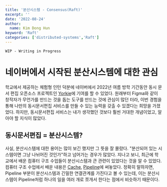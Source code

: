 ```yaml
---
title: '분산시스템 - Consensus(Raft)'
excerpt: ''
date: '2022-08-24'
author:
  name: Kim Dong Hun
keyword: 'Raft'
categories: ['distributed-systems','Raft']
---
```


`WIP - Writing in Progress`

# 네이버에서 시작된 분산시스템에 대한 관심

학교에서 제공하는 체험형 인턴 덕분에 네이버에서 2022년 여름 방학 기간동안 동시 문서 편집 오픈소스 프로젝트인 [Yorkie](https://github.com/yorkie-team)에 기여를 할 수 있었다. 원래부터 Figma와 같이 창작자가 무언가를 만드는 것을 돕는 도구를 만드는 것에 관심이 많던 터라, 이번 경험을 통해 나만의 동시문서편집 서비스를 만들 수 있는 능력을 갖출 수 있겠다는 희망을 가졌었다. 하지만, 동시문서편집 서비스는 내가 생각했던 것보다 훨씬 거대한 개념이었고, 알아야 할 지식이 많았다.

## 동시문서편집 = 분산시스템?

사실, 분산시스템에 대한 용어는 많이 보긴 했지만 그 뜻을 잘 몰랐다. "분산되어 있는 시스템이면 그냥 나뉘어진 것인가"하고 넘어가는 경우가 많았다. 지나고 보니, 최근에 학교에서 배운 컴퓨터 구조 수업들이 분산시스템과 큰 관련이 있었다는 것을 알 수 있었다. 컴퓨터 구조 수업에서 배운 내용은 [Cache](https://hunkim98.vercel.app/posts/cache), [Pipeline](https://hunkim98.vercel.app/posts/pipeline)에 써놓았다. 정확히 말하자면, Pipeline 부분이 분산시스템과 긴밀한 연결관계를 가진다고 볼 수 있는데, 이는 분산시스템이 Pipeline처럼 하나의 일을 여러 개로 쪼개서 한다는 점에서 비슷하기 때문이다. 
